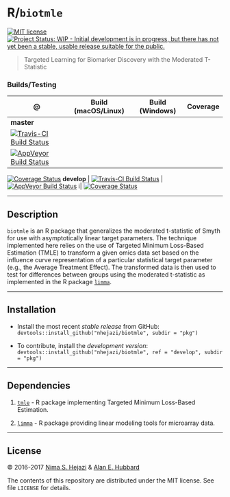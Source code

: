 # R/`biotmle`
[![MIT license](http://img.shields.io/badge/license-MIT-brightgreen.svg)](http://opensource.org/licenses/MIT)
[![Project Status: WIP - Initial development is in progress, but there has not yet been a stable, usable release suitable for the public.](http://www.repostatus.org/badges/latest/wip.svg)](http://www.repostatus.org/#wip)

> Targeted Learning for Biomarker Discovery with the Moderated T-Statistic

### Builds/Testing

@           | Build (macOS/Linux)     | Build (Windows)     | Coverage
------------|-------------------------|---------------------|--------------
**master**  |
[![Travis-CI Build Status](https://travis-ci.org/nhejazi/biotmle.svg?branch=master)](https://travis-ci.org/nhejazi/biotmle) |
[![AppVeyor Build  Status](https://ci.appveyor.com/api/projects/status/github/nhejazi/biotmle?branch=master&svg=true)](https://ci.appveyor.com/project/nhejazi/biotmle) |
[![Coverage Status](https://coveralls.io/repos/github/nhejazi/biotmle/badge.svg?branch=master)](https://coveralls.io/github/nhejazi/biotmle?branch=master)
**develop**  |
[![Travis-CI Build Status](https://travis-ci.org/nhejazi/biotmle.svg?branch=develop)](https://travis-ci.org/nhejazi/biotmle) |
[![AppVeyor Build  Status](https://ci.appveyor.com/api/projects/status/github/nhejazi/biotmle?branch=develop&svg=true)](https://ci.appveyor.com/project/nhejazi/biotmle) i|
[![Coverage Status](https://coveralls.io/repos/github/nhejazi/biotmle/badge.svg?branch=master)](https://coveralls.io/github/nhejazi/biotmle?branch=develop)

---

## Description

`biotmle` is an R package that generalizes the moderated t-statistic of Smyth
for use with asymptotically linear target parameters. The technique implemented
here relies on the use of Targeted Minimum Loss-Based Estimation (TMLE) to
transform a given omics data set based on the influence curve representation of
a particular statistical target parameter (e.g., the Average Treatment Effect).
The transformed data is then used to test for differences between groups using
the moderated t-statistic as implemented in the R package
[`limma`](https://bioconductor.org/packages/release/bioc/html/limma.html).

---

## Installation

- Install the most recent _stable release_ from GitHub:
  `devtools::install_github("nhejazi/biotmle", subdir = "pkg")`

- To contribute, install the _development version_:
  `devtools::install_github("nhejazi/biotmle", ref = "develop", subdir = "pkg")`

---

## Dependencies

1. [`tmle`](https://cran.r-project.org/web/packages/tmle/index.html) - R
    package implementing Targeted Minimum Loss-Based Estimation.

2. [`limma`](https://bioconductor.org/packages/release/bioc/html/limma.html) -
    R package providing linear modeling tools for microarray data.

---

## License

&copy; 2016-2017 [Nima S. Hejazi](http://nimahejazi.org) & [Alan E.
Hubbard](https://ahubb40.github.io)

The contents of this repository are distributed under the MIT license. See file
`LICENSE` for details.
